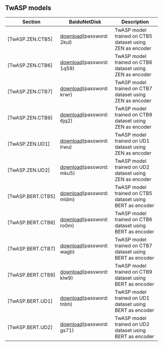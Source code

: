 ## TwASP models

| Section | BaiduNetDisk | Description |
|-|-|-|
|[TwASP.ZEN.CTB5]| [download](https://pan.baidu.com/s/1ebTaNXrw3P0E7wQaqZofkQ)(password: 2kul)| TwASP model trained on CTB5 dataset using ZEN as encoder |
|[TwASP.ZEN.CTB6]| [download](https://pan.baidu.com/s/1rgLd2QT2txSTiYOT-fVRNg)(password: 1q59)| TwASP model trained on CTB6 dataset using ZEN as encoder |
|[TwASP.ZEN.CTB7]| [download](https://pan.baidu.com/s/1d9SZD9soyv02J3BZr3NhBg)(password: krwr)| TwASP model trained on CTB7 dataset using ZEN as encoder |
|[TwASP.ZEN.CTB9]| [download](https://pan.baidu.com/s/1Yw2-J_E7p3yaa5PleeGkpg)(password: 6jq2)| TwASP model trained on CTB9 dataset using ZEN as encoder |
|[TwASP.ZEN.UD1]| [download](https://pan.baidu.com/s/1gvQx8g8SXJwTK0jqhrTAfg)(password: lrwu)| TwASP model trained on UD1 dataset using ZEN as encoder |
|[TwASP.ZEN.UD2]| [download](https://pan.baidu.com/s/1roGP76Cggef8DvcheRGWjg)(password: mku5)| TwASP model trained on UD2 dataset using ZEN as encoder |
|[TwASP.BERT.CTB5]| [download](https://pan.baidu.com/s/1g4rYCMulEW_nCtwQryU90Q)(password: mldm)| TwASP model trained on CTB5 dataset using BERT as encoder |
|[TwASP.BERT.CTB6]| [download](https://pan.baidu.com/s/1XJd0Tr7KDnaXuDYIPYuoWg)(password: ro0m)| TwASP model trained on CTB6 dataset using BERT as encoder |
|[TwASP.BERT.CTB7]| [download](https://pan.baidu.com/s/1FSZxe2cnkyRHEjLVK6Uejw)(password: wagb)| TwASP model trained on CTB7 dataset using BERT as encoder |
|[TwASP.BERT.CTB9]| [download](https://pan.baidu.com/s/1s_8z20Ud6YohbG70wgheWA)(password: klw9)| TwASP model trained on CTB9 dataset using BERT as encoder |
|[TwASP.BERT.UD1]| [download](https://pan.baidu.com/s/1wrN3unMWQGh1P3vxsqGvpw)(password: tnbh)| TwASP model trained on UD1 dataset using BERT as encoder |
|[TwASP.BERT.UD2]| [download](https://pan.baidu.com/s/1gvPcyLCiAyhA_hkmijJmPw)(password: gs71)| TwASP model trained on UD2 dataset using BERT as encoder |